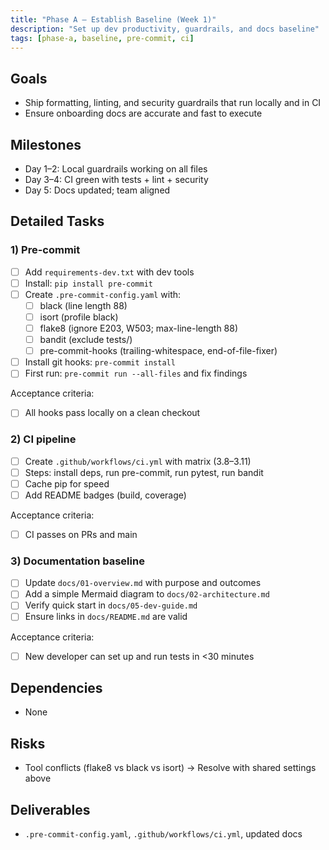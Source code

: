 ```yaml
---
title: "Phase A – Establish Baseline (Week 1)"
description: "Set up dev productivity, guardrails, and docs baseline"
tags: [phase-a, baseline, pre-commit, ci]
---
```


## Goals

- Ship formatting, linting, and security guardrails that run locally and in CI
- Ensure onboarding docs are accurate and fast to execute

## Milestones

- Day 1–2: Local guardrails working on all files
- Day 3–4: CI green with tests + lint + security
- Day 5: Docs updated; team aligned

## Detailed Tasks

### 1) Pre-commit
- [ ] Add `requirements-dev.txt` with dev tools
- [ ] Install: `pip install pre-commit`
- [ ] Create `.pre-commit-config.yaml` with:
  - [ ] black (line length 88)
  - [ ] isort (profile black)
  - [ ] flake8 (ignore E203, W503; max-line-length 88)
  - [ ] bandit (exclude tests/)
  - [ ] pre-commit-hooks (trailing-whitespace, end-of-file-fixer)
- [ ] Install git hooks: `pre-commit install`
- [ ] First run: `pre-commit run --all-files` and fix findings

Acceptance criteria:
- [ ] All hooks pass locally on a clean checkout

### 2) CI pipeline
- [ ] Create `.github/workflows/ci.yml` with matrix (3.8–3.11)
- [ ] Steps: install deps, run pre-commit, run pytest, run bandit
- [ ] Cache pip for speed
- [ ] Add README badges (build, coverage)

Acceptance criteria:
- [ ] CI passes on PRs and main

### 3) Documentation baseline
- [ ] Update `docs/01-overview.md` with purpose and outcomes
- [ ] Add a simple Mermaid diagram to `docs/02-architecture.md`
- [ ] Verify quick start in `docs/05-dev-guide.md`
- [ ] Ensure links in `docs/README.md` are valid

Acceptance criteria:
- [ ] New developer can set up and run tests in <30 minutes

## Dependencies

- None

## Risks

- Tool conflicts (flake8 vs black vs isort) → Resolve with shared settings above

## Deliverables

- `.pre-commit-config.yaml`, `.github/workflows/ci.yml`, updated docs

